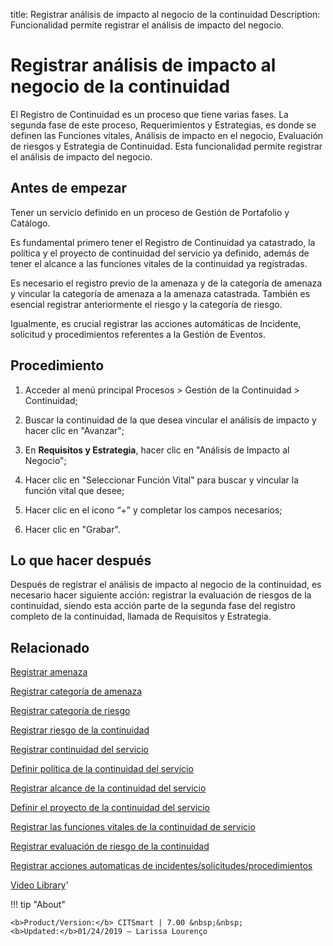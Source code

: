 title:  Registrar análisis de impacto al negocio de la continuidad 
Description: Funcionalidad permite registrar el análisis de impacto del negocio. 
# Registrar análisis de impacto al negocio de la continuidad

El Registro de Continuidad es un proceso que tiene varias fases. La segunda fase de este proceso, Requerimientos y Estrategias, es donde se definen las Funciones vitales, Análisis de impacto en el negocio, Evaluación de riesgos y Estrategia de Continuidad. Esta funcionalidad permite registrar el análisis de impacto del negocio.

Antes de empezar
----------------

Tener un servicio definido en un proceso de Gestión de Portafolio y Catálogo.

Es fundamental primero tener el Registro de Continuidad ya catastrado, la
política y el proyecto de continuidad del servicio ya definido, además de tener
el alcance a las funciones vitales de la continuidad ya registradas.

Es necesario el registro previo de la amenaza y de la categoría de amenaza y
vincular la categoría de amenaza a la amenaza catastrada. También es esencial
registrar anteriormente el riesgo y la categoría de riesgo.

Igualmente, es crucial registrar las acciones automáticas de Incidente,
solicitud y procedimientos referentes a la Gestión de Eventos.

Procedimiento
-------------

1.  Acceder al menú principal Procesos \> Gestión de la Continuidad \>
    Continuidad;

2.  Buscar la continuidad de la que desea vincular el análisis de impacto y
    hacer clic en "Avanzar";

3.  En **Requisitos y Estrategia**, hacer clic en "Análisis de Impacto al
    Negocio";

4.  Hacer clic en "Seleccionar Función Vital" para buscar y vincular la función
    vital que desee;

5.  Hacer clic en el icono “+” y completar los campos necesarios;

6.  Hacer clic en "Grabar".

Lo que hacer después
--------------------

Después de registrar el análisis de impacto al negocio de la continuidad, es
necesario hacer siguiente acción: registrar la evaluación de riesgos de la
continuidad, siendo esta acción parte de la segunda fase del registro completo
de la continuidad, llamada de Requisitos y Estrategia.

Relacionado
----------------

[Registrar amenaza](/es-es/citsmart-7/processes/continuity/configuration/register-threat.html)

[Registrar categoría de amenaza](/es-es/citsmart-7/processes/continuity/configuration/threat-category.html)

[Registrar categoría de riesgo](/es-es/citsmart-7/processes/continuity/configuration/risk-category.html)

[Registrar riesgo de la continuidad](/es-es/citsmart-7/processes/continuity/configuration/register-continuity-risk.html)

[Registrar continuidad del servicio](/es-es/citsmart-7/processes/continuity/use/register-service-continuity.html)

[Definir política de la continuidad del servicio](/es-es/citsmart-7/processes/continuity/use/continuity-policy.html)

[Registrar alcance de la continuidad del servicio](/es-es/citsmart-7/processes/continuity/use/service-continuity-scope.html)

[Definir el proyecto de la continuidad del servicio](/es-es/citsmart-7/processes/continuity/use/service-continuity-project.html)

[Registrar las funciones vitales de la continuidad de servicio](/es-es/citsmart-7/processes/continuity/use/continuity-vital-functions.html)

[Registrar evaluación de riesgo de la continuidad](/es-es/citsmart-7/processes/continuity/use/continuity-risk-evaluation.html)

[Registrar acciones automaticas de incidentes/solicitudes/procedimientos](/es-es/citsmart-7/additional-features/automation-of-operation/configuration/register-automatic-actions-incident-request-procedure.html)


<i class='fa fa-youtube-play  fa-2x' style='color:#97ce17;vertical-align: middle;'> </i> [Video Library](https://www.youtube.com/playlist?list=PLB5qK2uzf2RMHcgQuDIzcuLqoHXYfihz1)'

!!! tip "About"

    <b>Product/Version:</b> CITSmart | 7.00 &nbsp;&nbsp;
    <b>Updated:</b>01/24/2019 – Larissa Lourenço

